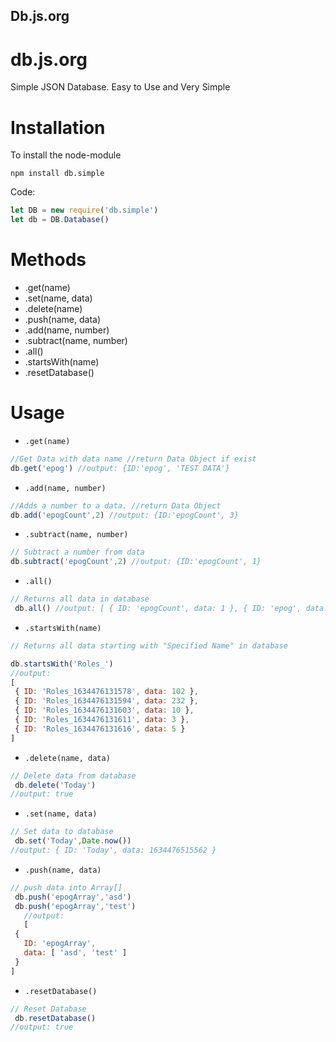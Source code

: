## Db.js.org


# db.js.org
Simple JSON Database. Easy to Use and Very Simple

<h1>Installation</h1>

To install the node-module

``
npm install db.simple
``

Code:
```js
let DB = new require('db.simple')
let db = DB.Database()

```
<h1>Methods</h1>

 - .get(name)
 - .set(name, data)
 - .delete(name)
 - .push(name, data)
 - .add(name, number)
 - .subtract(name, number)
 - .all()
 - .startsWith(name)
 - .resetDatabase()


<h1>Usage</h1>

 - `.get(name)`
 ```js 
//Get Data with data name //return Data Object if exist 
db.get('epog') //output: {ID:'epog', 'TEST DATA'}
```
 - `.add(name, number)`
 
 ```js 
 //Adds a number to a data. //return Data Object 
 db.add('epogCount',2) //output: {ID:'epogCount', 3}

 ```
 
 - `.subtract(name, number)`
 
  ```js 
 // Subtract a number from data
  db.subtract('epogCount',2) //output: {ID:'epogCount', 1}
 ```
 
 - `.all()`
 
 ```js 
 // Returns all data in database
  db.all() //output: [ { ID: 'epogCount', data: 1 }, { ID: 'epog', data: 'TEST DATA' } ]
 ```
 
 - `.startsWith(name)` 
 
 ```js 
 // Returns all data starting with "Specified Name" in database
 
db.startsWith('Roles_') 
//output:
[
  { ID: 'Roles_1634476131578', data: 102 },
  { ID: 'Roles_1634476131594', data: 232 },
  { ID: 'Roles_1634476131603', data: 10 },
  { ID: 'Roles_1634476131611', data: 3 },
  { ID: 'Roles_1634476131616', data: 5 }
]
 ```
 
   - `.delete(name, data)`
 
 ```js 
 // Delete data from database
  db.delete('Today')
//output: true
 ```
 
  - `.set(name, data)`
 
 ```js 
 // Set data to database
  db.set('Today',Date.now())
//output: { ID: 'Today', data: 1634476515562 }
 ```
 
  - `.push(name, data)`
 
 ```js 
 // push data into Array[]
  db.push('epogArray','asd')
  db.push('epogArray','test')
    //output: 
    [
  {
    ID: 'epogArray',
    data: [ 'asd', 'test' ]
  }
]

 ```
 
   - `.resetDatabase()`
 
 ```js 
 // Reset Database
  db.resetDatabase()
//output: true
 ```
